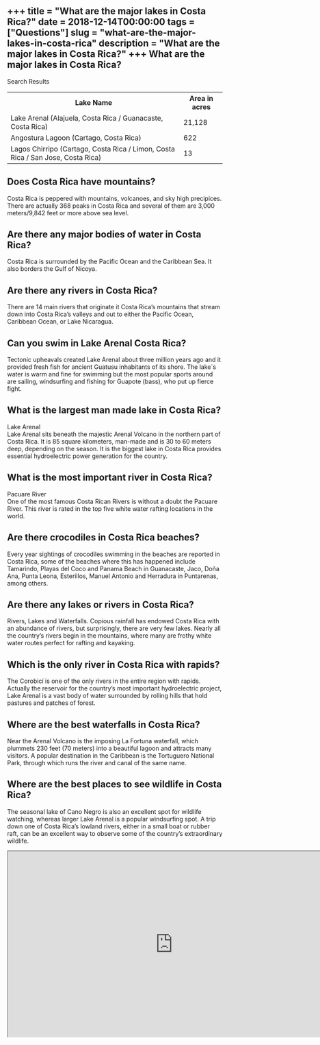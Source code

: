 +++
title = "What are the major lakes in Costa Rica?"
date = 2018-12-14T00:00:00
tags = ["Questions"]
slug = "what-are-the-major-lakes-in-costa-rica"
description = "What are the major lakes in Costa Rica?"
+++
What are the major lakes in Costa Rica?
---------------------------------------

Search Results

<table><tr><th>Lake Name</th><th>Area in acres</th></tr><tr><td>Lake Arenal (Alajuela, Costa Rica / Guanacaste, Costa Rica)</td><td>21,128</td></tr><tr><td>Angostura Lagoon (Cartago, Costa Rica)</td><td>622</td></tr><tr><td>Lagos Chirripo (Cartago, Costa Rica / Limon, Costa Rica / San Jose, Costa Rica)</td><td>13</td></tr></table>

Does Costa Rica have mountains?
-------------------------------

Costa Rica is peppered with mountains, volcanoes, and sky high precipices. There are actually 368 peaks in Costa Rica and several of them are 3,000 meters/9,842 feet or more above sea level.

Are there any major bodies of water in Costa Rica?
--------------------------------------------------

Costa Rica is surrounded by the Pacific Ocean and the Caribbean Sea. It also borders the Gulf of Nicoya.

Are there any rivers in Costa Rica?
-----------------------------------

There are 14 main rivers that originate it Costa Rica’s mountains that stream down into Costa Rica’s valleys and out to either the Pacific Ocean, Caribbean Ocean, or Lake Nicaragua.

Can you swim in Lake Arenal Costa Rica?
---------------------------------------

Tectonic upheavals created Lake Arenal about three million years ago and it provided fresh fish for ancient Guatusu inhabitants of its shore. The lake´s water is warm and fine for swimming but the most popular sports around are sailing, windsurfing and fishing for Guapote (bass), who put up fierce fight.

What is the largest man made lake in Costa Rica?
------------------------------------------------

Lake Arenal  
Lake Arenal sits beneath the majestic Arenal Volcano in the northern part of Costa Rica. It is 85 square kilometers, man-made and is 30 to 60 meters deep, depending on the season. It is the biggest lake in Costa Rica provides essential hydroelectric power generation for the country.

What is the most important river in Costa Rica?
-----------------------------------------------

Pacuare River  
One of the most famous Costa Rican Rivers is without a doubt the Pacuare River. This river is rated in the top five white water rafting locations in the world.

Are there crocodiles in Costa Rica beaches?
-------------------------------------------

Every year sightings of crocodiles swimming in the beaches are reported in Costa Rica, some of the beaches where this has happened include Tamarindo, Playas del Coco and Panama Beach in Guanacaste, Jaco, Doña Ana, Punta Leona, Esterillos, Manuel Antonio and Herradura in Puntarenas, among others.

Are there any lakes or rivers in Costa Rica?
--------------------------------------------

Rivers, Lakes and Waterfalls. Copious rainfall has endowed Costa Rica with an abundance of rivers, but surprisingly, there are very few lakes. Nearly all the country’s rivers begin in the mountains, where many are frothy white water routes perfect for rafting and kayaking.

Which is the only river in Costa Rica with rapids?
--------------------------------------------------

The Corobicí is one of the only rivers in the entire region with rapids. Actually the reservoir for the country’s most important hydroelectric project, Lake Arenal is a vast body of water surrounded by rolling hills that hold pastures and patches of forest.

Where are the best waterfalls in Costa Rica?
--------------------------------------------

Near the Arenal Volcano is the imposing La Fortuna waterfall, which plummets 230 feet (70 meters) into a beautiful lagoon and attracts many visitors. A popular destination in the Caribbean is the Tortuguero National Park, through which runs the river and canal of the same name.

Where are the best places to see wildlife in Costa Rica?
--------------------------------------------------------

The seasonal lake of Cano Negro is also an excellent spot for wildlife watching, whereas larger Lake Arenal is a popular windsurfing spot. A trip down one of Costa Rica’s lowland rivers, either in a small boat or rubber raft, can be an excellent way to observe some of the country’s extraordinary wildlife.

<iframe allow="accelerometer; autoplay; clipboard-write; encrypted-media; gyroscope; picture-in-picture" allowfullscreen="" class="__youtube_prefs__  epyt-is-override  no-lazyload" data-no-lazy="1" data-origheight="433" data-origwidth="770" data-skipgform_ajax_framebjll="" height="433" id="_ytid_77310" loading="lazy" src="https://www.youtube.com/embed/BsqKTJtK_vw?enablejsapi=1&autoplay=0&cc_load_policy=0&cc_lang_pref=&iv_load_policy=1&loop=0&modestbranding=0&rel=1&fs=1&playsinline=0&autohide=2&theme=dark&color=red&controls=1&" title="YouTube player" width="770"></iframe>